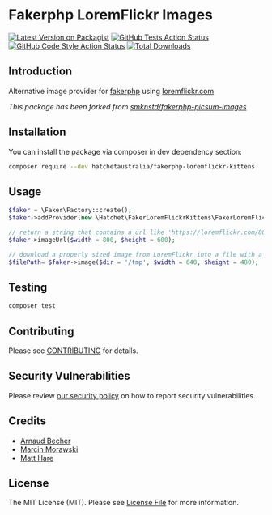 # Fakerphp LoremFlickr Images

[![Latest Version on Packagist](https://img.shields.io/packagist/v/hatchetaustralia/fakerphp-loremflickr-kittens.svg?style=flat-square)](https://packagist.org/packages/hatchetaustralia/fakerphp-loremflickr-kittens)
[![GitHub Tests Action Status](https://img.shields.io/github/workflow/status/hatchetaustralia/fakerphp-loremflickr-kittens/Tests?label=tests)](https://github.com/hatchetaustralia/fakerphp-loremflickr-kittens/actions?query=workflow%3ATests+branch%3Amain)
[![GitHub Code Style Action Status](https://img.shields.io/github/workflow/status/hatchetaustralia/fakerphp-loremflickr-kittens/Check%20&%20fix%20styling?label=code%20style)](https://github.com/hatchetaustralia/fakerphp-loremflickr-kittens/actions?query=workflow%3A"Check+%26+fix+styling"+branch%3Amain)
[![Total Downloads](https://img.shields.io/packagist/dt/hatchetaustralia/fakerphp-loremflickr-kittens.svg?style=flat-square)](https://packagist.org/packages/hatchetaustralia/fakerphp-loremflickr-kittens)

## Introduction

Alternative image provider for [fakerphp](https://github.com/fakerphp/faker) using [loremflickr.com](https://loremflickr.com)

_This package has been forked from [smknstd/fakerphp-picsum-images](https://github.com/smknstd/fakerphp-picsum-images)_
 
## Installation

You can install the package via composer in dev dependency section:

```bash
composer require --dev hatchetaustralia/fakerphp-loremflickr-kittens
```

## Usage

```php
$faker = \Faker\Factory::create();
$faker->addProvider(new \Hatchet\FakerLoremFlickrKittens\FakerLoremFlickrKittensProvider($faker));

// return a string that contains a url like 'https://loremflickr.com/800/600/kitten'
$faker->imageUrl($width = 800, $height = 600); 

// download a properly sized image from LoremFlickr into a file with a file path like '/tmp/13b73edae8443990be1aa8f1a483bc27.jpg'
$filePath= $faker->image($dir = '/tmp', $width = 640, $height = 480);
```

## Testing

```bash
composer test
```

## Contributing

Please see [CONTRIBUTING](.github/CONTRIBUTING.md) for details.

## Security Vulnerabilities

Please review [our security policy](../../security/policy) on how to report security vulnerabilities.

## Credits

- [Arnaud Becher](https://github.com/smknstd)
- [Marcin Morawski](https://github.com/morawskim)
- [Matt Hare](https://github.com/hatchetaustralia)

## License

The MIT License (MIT). Please see [License File](LICENSE.md) for more information.
